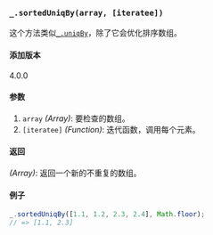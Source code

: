 ### `_.sortedUniqBy(array, [iteratee])`[​](#_sorteduniqbyarray-iteratee "_sorteduniqbyarray-iteratee的直接链接")

这个方法类似[`_.uniqBy`](#uniqBy)，除了它会优化排序数组。

#### 添加版本

4.0.0

#### 参数

1.  `array` _(Array)_: 要检查的数组。
2.  `[iteratee]` _(Function)_: 迭代函数，调用每个元素。

#### 返回

_(Array)_: 返回一个新的不重复的数组。

#### 例子


```js
_.sortedUniqBy([1.1, 1.2, 2.3, 2.4], Math.floor);
// => [1.1, 2.3]

```